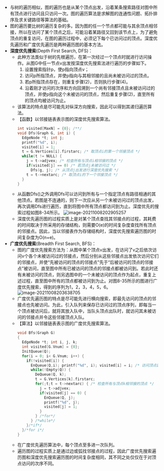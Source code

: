 - 与树的遍历相似，图的遍历也是从某个顶点出发，沿着某条搜索路径对图中所有顶点进行访问且只访问一次。图的遍历算法是求解图的连通性问题、拓扑排序及求关键路径等算法的基础。
- 图的遍历要比树的遍历复杂的多。因为图的任一个节点都可能与其余顶点相邻接，所以在访问了某个顶点之后，可能沿着某路径又回到该节点上，为了避免顶点的重复访问，在图的遍历过程中，必须记下每个已访问过的顶点。深度优先遍历和广度优先遍历是两种遍历图的基本方法。
- **深度优先搜索**(Depth First Search, DFS)：
	- 此种方法类似于树的先根遍历，在第一次经过一个顶点时就进行访问操作。从图G中任一节点v出发按深度优先搜索法进行遍历的步骤如下。
	  1. 设置搜索指针p，使p指向顶点v；
	  2. 访问p所指顶点，并使p指向与其相邻接的且尚未被访问过的顶点。
	  3. 若p所指顶点存在，则重复步骤(2)，否则执行步骤(4)。
	  4. 沿着刚才访问的次序和方向回溯到一个尚有邻接顶点且未被访问过的顶点，并使p指向这个未被访问的顶点，然后重复步骤(2)，直至所有的顶点均被访问为止。
	- 该算法的特点是尽可能先对纵深方向搜索，因此可以得到其递归遍历算法。
	- 【函数】以邻接链表表示图的深度优先搜索算法。
	  ```c
	  int visited[MaxN] = {0}; /**/
	  void Dfs(Graph G, int i) {
	    EdgeNode *t; int j;
	    printf("%d", i);
	    visited[i] = 1;
	    t = G.Vertices[i].firstarc; /* 取顶点i的第一个邻接顶点 */
	    while(t != NULL) {
	      j = t->adjvex; /* 检查所有与顶点i相邻接的顶点 */
	      if(visited[j] == 0) /* 若顶点j未被访问过 */
	        Dfs(g, j); /* 从顶点j出发进行深度优先搜索 */
	      t = t->nextarc; /* 取顶点i的下一个邻接顶点 */
	    }
	  }
	  ```
	- 从函数Dfs()之外调用Dfs可以访问到所有与一个指定顶点有路径相通的其他顶点。若图是不连通的，则下一次应从另一个未被访问过的顶点出发，再次调用Dfs进行遍历，直到将图中所有顶点都访问到为止。深度优先的搜索过程如图8-34所示。
	  ![image-20211008202905257](https://img.mhugh.net/typora/image-20211008202905257.png)
	- 深度优先遍历图的过程实质上是对某个顶点查找其邻接点的过程，其耗费的时间取决于所采用的存储结构，则需要O(e)的时间复杂度查找所有顶点的邻接点。因此，当以邻接表作为存储结构时，深度优先搜索遍历图的时间复杂度为O(n+e)。
- **广度优先搜索**(Breadth First Search, BFS)：
	- 图的广度优先搜索方法为：从图中某个顶点v出发，在访问了v之后依次访问v个各个未被访问过的邻接点，然后分别从这些邻接点出发依次访问它们的邻接点，并使“先被访问的顶点的邻接点”先于“后被访问的顶点的邻接点”被访问，直至图中所有已被访问的顶点的邻接点都被访问到。若此时还有未被访问的顶点，则另选图中的一个未被访问的顶点作为起点，重复上述过程，直至图中所有的顶点都被访问到为止。对图8-35所示的图进行广度优先搜索，得到的序列为1，2，3，4，5，6。
	  ![image-20211008203638705](https://img.mhugh.net/typora/image-20211008203638705.png)
	- 广度优先遍历图的特点是尽可能先进行横向搜索，即最先访问的顶点的邻接点也先被访问。为此，引入队列来保存已访问过的顶点序列，即每当一个顶点被访问后，就将其放入队中，当队头顶点出队时，就访问其未被访问的邻接点并令这些邻接顶点入队。
	- 【算法】以邻接链表表示图的广度优先搜索算法。
	  ```c
	  void Bfs(Graph G)
	  {
	    EdgeNode *t; int i, j, k;
	    int visited[G.Vnum] = {0};
	    InitQueue(Q);
	    for(i = 0; i< G.Vnum; i++) {
	      if(!visited[i]) {
	        EnQueue(Q,i); printf("%d", i); visited[i] = i; /* 访问顶点i */
	        while(!Empty(Q)) {
	          DeQueue(Q, k);
	          t = G.Vertices[k].firstarc;
	          for(;t;t = t->nextarc) { /* 检查所有与顶点k相邻接的顶点 */
	            j = t->adjvex;
	            if(visited[j] == 0) {
	              EnQueue(Q, j);
	              printf("%d", j);
	              visited[j] = 1;
	            }
	          } /*for*/
	        } /*while*/
	      }/*if*/
	    }/*for i*/
	  }
	  ```
	- 在广度优先遍历算法中，每个顶点至多进一次队列。
	- 遍历图的过程实质上是通过边或弧找邻接点的过程，因此广度优先搜索遍历图和深度优先搜索遍历图的时间复杂度相同，其不同之处仅仅在于对顶点访问的次序不同。